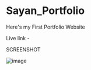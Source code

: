 # Sayan_Portfolio

Here's my First Portfolio Website

Live link - 

SCREENSHOT

![image](https://user-images.githubusercontent.com/110232335/229157813-ebde1359-9103-45e9-81e8-6c51e99ca365.png)
